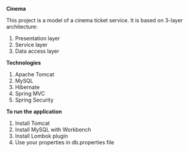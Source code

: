**Cinema**

This project is a model of a cinema ticket service.
It is based on 3-layer architecture:

1. Presentation layer 
2. Service layer
3. Data access layer

**Technologies**

1. Apache Tomcat
2. MySQL
3. Hibernate
4. Spring MVC
5. Spring Security

**To run the application**
1. Install Tomcat
2. Install MySQL with Workbench
3. Install Lombok plugin
4. Use your properties in db.properties file
